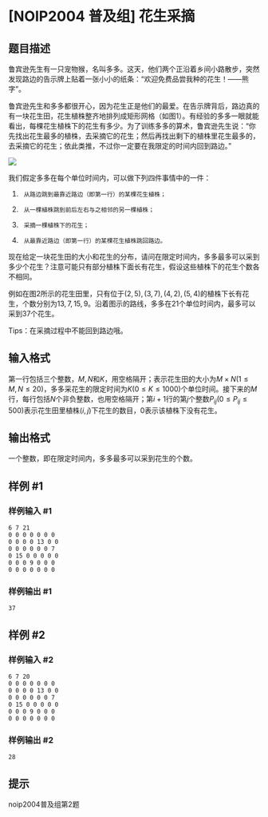 # [NOIP2004 普及组] 花生采摘

## 题目描述

鲁宾逊先生有一只宠物猴，名叫多多。这天，他们两个正沿着乡间小路散步，突然发现路边的告示牌上贴着一张小小的纸条：“欢迎免费品尝我种的花生！――熊字”。

鲁宾逊先生和多多都很开心，因为花生正是他们的最爱。在告示牌背后，路边真的有一块花生田，花生植株整齐地排列成矩形网格（如图$1$）。有经验的多多一眼就能看出，每棵花生植株下的花生有多少。为了训练多多的算术，鲁宾逊先生说：“你先找出花生最多的植株，去采摘它的花生；然后再找出剩下的植株里花生最多的，去采摘它的花生；依此类推，不过你一定要在我限定的时间内回到路边。”

 ![](https://cdn.luogu.com.cn/upload/pic/1182.png) 

我们假定多多在每个单位时间内，可以做下列四件事情中的一件：

1)      从路边跳到最靠近路边（即第一行）的某棵花生植株；

2)      从一棵植株跳到前后左右与之相邻的另一棵植株；

3)      采摘一棵植株下的花生；

4)      从最靠近路边（即第一行）的某棵花生植株跳回路边。

现在给定一块花生田的大小和花生的分布，请问在限定时间内，多多最多可以采到多少个花生？注意可能只有部分植株下面长有花生，假设这些植株下的花生个数各不相同。

例如在图2所示的花生田里，只有位于$(2, 5), (3, 7), (4, 2), (5, 4)$的植株下长有花生，个数分别为$13, 7, 15, 9$。沿着图示的路线，多多在$21$个单位时间内，最多可以采到$37$个花生。

Tips：在采摘过程中不能回到路边哦。

## 输入格式

第一行包括三个整数，$M, N$和$K$，用空格隔开；表示花生田的大小为$M  \times N(1  \le M, N  \le 20)$，多多采花生的限定时间为$K(0  \le K  \le  1000)$个单位时间。接下来的$M$行，每行包括$N$个非负整数，也用空格隔开；第$i + 1$行的第$j$个整数$P_{ij}(0  \le P_{ij}  \le 500)$表示花生田里植株$(i, j)$下花生的数目，$0$表示该植株下没有花生。


## 输出格式

一个整数，即在限定时间内，多多最多可以采到花生的个数。


## 样例 #1

### 样例输入 #1
```
6 7 21
0 0 0 0 0 0 0
0 0 0 0 13 0 0
0 0 0 0 0 0 7
0 15 0 0 0 0 0
0 0 0 9 0 0 0
0 0 0 0 0 0 0
```

### 样例输出 #1

```
37
```

## 样例 #2

### 样例输入 #2
```
6 7 20
0 0 0 0 0 0 0
0 0 0 0 13 0 0
0 0 0 0 0 0 7
0 15 0 0 0 0 0
0 0 0 9 0 0 0
0 0 0 0 0 0 0
```

### 样例输出 #2

```
28
```

## 提示

noip2004普及组第2题

